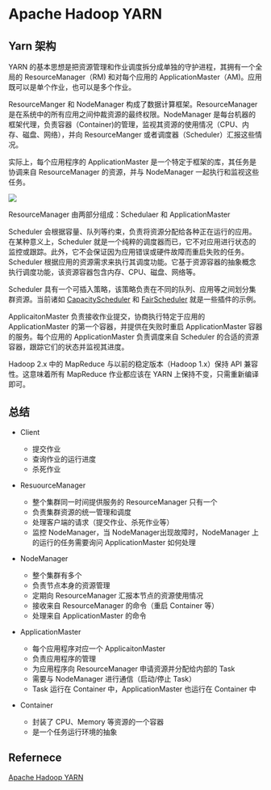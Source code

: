 # Apache Hadoop YARN

## Yarn 架构

YARN 的基本思想是把资源管理和作业调度拆分成单独的守护进程，其拥有一个全局的  ResourceManager（RM) 和对每个应用的 ApplicationMaster（AM)。应用既可以是单个作业，也可以是多个作业。

ResourceManger 和 NodeManager 构成了数据计算框架。ResourceManager 是在系统中的所有应用之间仲裁资源的最终权限。NodeManager 是每台机器的框架代理，负责容器（Container)的管理，监视其资源的使用情况（CPU、内存、磁盘、网络），并向 ResourceManger 或者调度器（Scheduler）汇报这些情况。

实际上，每个应用程序的 ApplicationMaster 是一个特定于框架的库，其任务是协调来自 ResourceManager 的资源，并与 NodeManager 一起执行和监视这些任务。

![](http://hadoop.apache.org/docs/current/hadoop-yarn/hadoop-yarn-site/yarn_architecture.gif)

ResourceManager 由两部分组成：Schedulaer 和 ApplicationMaster

Scheduler 会根据容量、队列等约束，负责将资源分配给各种正在运行的应用。在某种意义上，Scheduler 就是一个纯粹的调度器而已，它不对应用进行状态的监控或跟踪。此外，它不会保证因为应用错误或硬件故障而重启失败的任务。Scheduler 根据应用的资源需求来执行其调度功能。它基于资源容器的抽象概念执行调度功能，该资源容器包含内存、CPU、磁盘、网络等。

Scheduler 具有一个可插入策略，该策略负责在不同的队列、应用等之间划分集群资源。当前诸如 [CapacityScheduler](http://hadoop.apache.org/docs/current/hadoop-yarn/hadoop-yarn-site/CapacityScheduler.html) 和 [FairScheduler](http://hadoop.apache.org/docs/current/hadoop-yarn/hadoop-yarn-site/FairScheduler.html) 就是一些插件的示例。

ApplicaitonMaster 负责接收作业提交，协商执行特定于应用的 ApplicationMaster 的第一个容器，并提供在失败时重启 ApplicationMaster 容器的服务。每个应用的 ApplicationMaster 负责调度来自 Scheduler 的合适的资源容器，跟踪它们的状态并监视其进度。

Hadoop 2.x 中的 MapReduce 与以前的稳定版本（Hadoop 1.x）保持 API 兼容性。这意味着所有 MapReduce 作业都应该在 YARN 上保持不变，只需重新编译即可。

## 总结

 + Client
    - 提交作业
    - 查询作业的运行进度
    - 杀死作业

 + ResuourceManager
    - 整个集群同一时间提供服务的 ResourceManager 只有一个
    - 负责集群资源的统一管理和调度
    - 处理客户端的请求（提交作业、杀死作业等）
    - 监控 NodeManager，当 NodeManager出现故障时，NodeManager 上的运行的任务需要询问 ApplicationMaster 如何处理

 + NodeManager 
    - 整个集群有多个
    - 负责节点本身的资源管理
    - 定期向 ResourceManager 汇报本节点的资源使用情况
    - 接收来自 ResourceManager 的命令（重启 Container 等）
    - 处理来自 ApplicationMaster 的命令

 + ApplicationMaster
    - 每个应用程序对应一个 ApplicaitonMaster
    - 负责应用程序的管理
    - 为应用程序向 ResourceManager 申请资源并分配给内部的 Task
    - 需要与 NodeManager 进行通信（启动/停止 Task）
    - Task 运行在 Container 中，ApplicationMaster 也运行在 Container 中

 + Container
    - 封装了 CPU、Memory 等资源的一个容器
    - 是一个任务运行环境的抽象

## Refernece

[Apache Hadoop YARN](http://hadoop.apache.org/docs/current/hadoop-yarn/hadoop-yarn-site/YARN.html)



